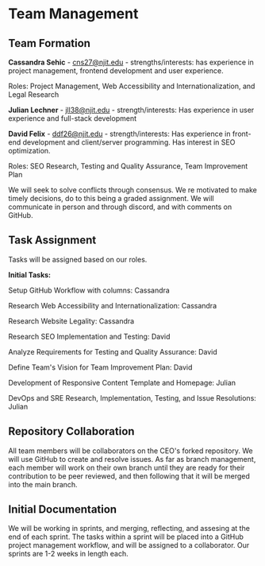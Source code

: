 # Team Management

## Team Formation

**Cassandra Sehic** - cns27@njit.edu - strengths/interests: has experience in project management, frontend development and user experience. 

Roles: Project Management, Web Accessibility and Internationalization, and Legal Research

**Julian Lechner** - jll38@njit.edu - strength/interests: Has experience in user experience and full-stack development

**David Felix** - ddf26@njit.edu - strength/interests: Has experience in front-end development and client/server programming. Has interest in SEO optimization.

Roles: SEO Research, Testing and Quality Assurance, Team Improvement Plan

We will seek to solve conflicts through consensus. We re motivated to make timely decisions, do to this being a graded assignment. We will communicate in person and through discord, and with comments on GitHub.

## Task Assignment

Tasks will be assigned based on our roles.

**Initial Tasks:**

Setup GitHub Workflow with columns: Cassandra

Research Web Accessibility and Internationalization: Cassandra

Research Website Legality: Cassandra

Research SEO Implementation and Testing: David

Analyze Requirements for Testing and Quality Assurance: David

Define Team's Vision for Team Improvement Plan: David

Development of Responsive Content Template and Homepage: Julian

DevOps and SRE Research, Implementation, Testing, and Issue Resolutions: Julian

## Repository Collaboration

All team members will be collaborators on the CEO's forked repository. We will use GitHub to create and resolve issues. As far as branch management, each member will work on their own branch until they are ready for their contribution to be peer reviewed, and then following that it will be merged into the main branch.

## Initial Documentation

We will be working in sprints, and merging, reflecting, and assesing at the end of each sprint. The tasks within a sprint will be placed into a GitHub project management workflow, and will be assigned to a collaborator. Our sprints are 1-2 weeks in length each.






